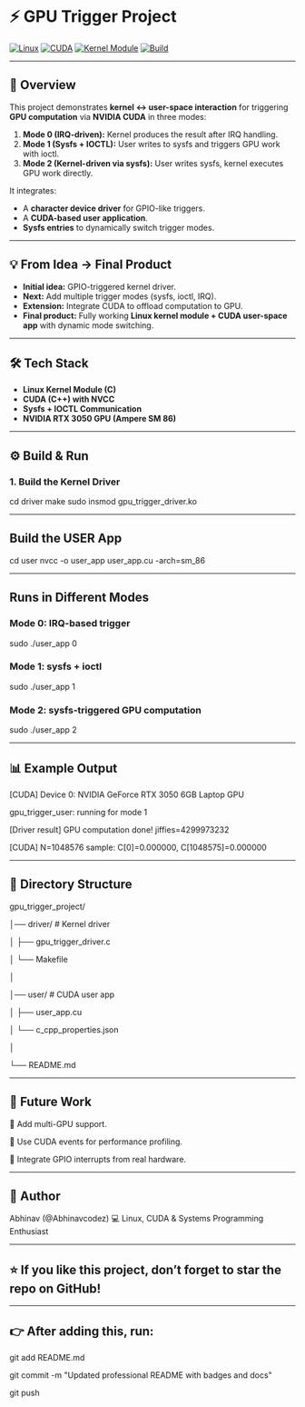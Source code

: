# ⚡ GPU Trigger Project

[![Linux](https://img.shields.io/badge/OS-Linux-blue?logo=linux)](https://www.kernel.org/) 
[![CUDA](https://img.shields.io/badge/CUDA-Enabled-green?logo=nvidia)](https://developer.nvidia.com/cuda-zone) 
[![Kernel Module](https://img.shields.io/badge/Driver-Kernel%20Module-orange)](https://www.kernel.org/doc/html/latest/driver-api/index.html)
[![Build](https://img.shields.io/badge/Build-Make-success)](#)

---

## 📌 Overview
This project demonstrates **kernel ↔ user-space interaction** for triggering **GPU computation** via **NVIDIA CUDA** in three modes:

1. **Mode 0 (IRQ-driven):** Kernel produces the result after IRQ handling.  
2. **Mode 1 (Sysfs + IOCTL):** User writes to sysfs and triggers GPU work with ioctl.  
3. **Mode 2 (Kernel-driven via sysfs):** User writes sysfs, kernel executes GPU work directly.  

It integrates:
- A **character device driver** for GPIO-like triggers.  
- A **CUDA-based user application**.  
- **Sysfs entries** to dynamically switch trigger modes.  

---

## 💡 From Idea → Final Product
- **Initial idea:** GPIO-triggered kernel driver.  
- **Next:** Add multiple trigger modes (sysfs, ioctl, IRQ).  
- **Extension:** Integrate CUDA to offload computation to GPU.  
- **Final product:** Fully working **Linux kernel module + CUDA user-space app** with dynamic mode switching.

---

## 🛠️ Tech Stack
- **Linux Kernel Module (C)**  
- **CUDA (C++) with NVCC**  
- **Sysfs + IOCTL Communication**  
- **NVIDIA RTX 3050 GPU (Ampere SM 86)**  

---

## ⚙️ Build & Run

### 1. Build the Kernel Driver
cd driver
make
sudo insmod gpu_trigger_driver.ko

---

## Build the USER App
cd user
nvcc -o user_app user_app.cu -arch=sm_86

---

## Runs in Different Modes
### Mode 0: IRQ-based trigger
sudo ./user_app 0

### Mode 1: sysfs + ioctl
sudo ./user_app 1

### Mode 2: sysfs-triggered GPU computation
sudo ./user_app 2

---

## 📊 Example Output
[CUDA] Device 0: NVIDIA GeForce RTX 3050 6GB Laptop GPU

gpu_trigger_user: running for mode 1

[Driver result] GPU computation done! jiffies=4299973232

[CUDA] N=1048576 sample: C[0]=0.000000, C[1048575]=0.000000

---

## 📂 Directory Structure
gpu_trigger_project/

│── driver/                                           # Kernel driver

│   ├── gpu_trigger_driver.c

│   └── Makefile

│

│── user/                                             # CUDA user app

│   ├── user_app.cu

│   └── c_cpp_properties.json

│

└── README.md

---

## 🚀 Future Work

🔹 Add multi-GPU support.

🔹 Use CUDA events for performance profiling.

🔹 Integrate GPIO interrupts from real hardware.

---

## 👤 Author

Abhinav (@Abhinavcodez)
💻 Linux, CUDA & Systems Programming Enthusiast

---

## ⭐ If you like this project, don’t forget to star the repo on GitHub!

---

## 👉 After adding this, run:

git add README.md

git commit -m "Updated professional README with badges and docs"

git push
